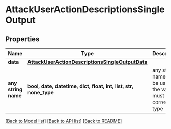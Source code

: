 # AttackUserActionDescriptionsSingleOutput


## Properties
Name | Type | Description | Notes
------------ | ------------- | ------------- | -------------
**data** | [**AttackUserActionDescriptionsSingleOutputData**](AttackUserActionDescriptionsSingleOutputData.md) |  | [optional] 
**any string name** | **bool, date, datetime, dict, float, int, list, str, none_type** | any string name can be used but the value must be the correct type | [optional]

[[Back to Model list]](../README.md#documentation-for-models) [[Back to API list]](../README.md#documentation-for-api-endpoints) [[Back to README]](../README.md)


